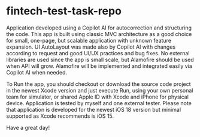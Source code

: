 # fintech-test-task-repo

Application developed using a Copilot AI for autocorrection and structuring the code. This app is built using classic MVC architecture as a good choice for small, one-page, but scalable application with unknown feature expansion. UI AutoLayout was made also by Copilot AI with changes according to request and good UI/UX practices and bug fixes. No external libraries are used since the app is small scale, but Alamofire should be used when API will grow. Alamofire will be implemented and integrated easily via Copilot AI when needed.

To Run the app, you should checkout or download the source code project in the newest Xcode version and just execute Run, using your own personal team for simulator, or shared Apple ID with Xcode and iPhone for physical device. Application is tested by myself and one external tester. Please note that application is developed for the newest iOS 18 version but minimal supported as Xcode recommends is iOS 15.

Have a great day!